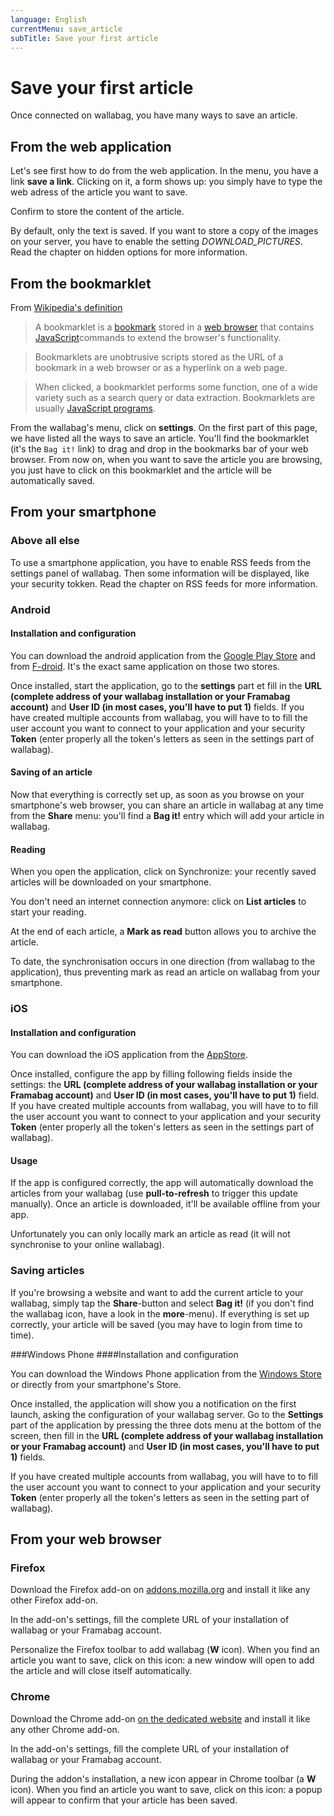 ```yaml
---
language: English
currentMenu: save_article
subTitle: Save your first article
---
```


# Save your first article

Once connected on wallabag, you have many ways to save an article.

## From the web application

Let's see first how to do from the web application. In the menu, you have a link **save a link**. Clicking on it, a form shows up: you simply have to type the web adress of the article you want to save.

Confirm to store the content of the article.

By default, only the text is saved. If you want to store a copy of the images on your server, you have to enable the setting *DOWNLOAD_PICTURES*. Read the chapter on hidden options for more information.

## From the bookmarklet

From [Wikipedia's definition](http://fr.wikipedia.org/wiki/Bookmarklet)

> A bookmarklet is a [bookmark](http://en.wikipedia.org/wiki/Internet_bookmark) stored in a [web browser](http://en.wikipedia.org/wiki/Web_browser) that contains [JavaScript](http://en.wikipedia.org/wiki/JavaScript)commands to extend the browser's functionality.

> Bookmarklets are unobtrusive scripts stored as the URL of a bookmark in a web browser or as a hyperlink on a web page.

> When clicked, a bookmarklet performs some function, one of a wide variety such as a search query or data extraction. Bookmarklets are usually [JavaScript programs](http://en.wikipedia.org/wiki/Computer_program).

From the wallabag's menu, click on **settings**. On the first part of this page, we have listed all the ways to save an article. You'll find the bookmarklet (it's the `Bag it!` link) to drag and drop in the bookmarks bar of your web browser.
From now on, when you want to save the article you are browsing, you just have to click on this bookmarklet and the article will be automatically saved.

## From your smartphone

### Above all else

To use a smartphone application, you have to enable RSS feeds from the settings panel of wallabag. Then some information will be displayed, like your security tokken. Read the chapter on RSS feeds for more information.

### Android

#### Installation and configuration

You can download the android application from the [Google Play Store](https://play.google.com/store/apps/details?id=fr.gaulupeau.apps.InThePoche) and from [F-droid](https://f-droid.org/app/fr.gaulupeau.apps.InThePoche). It's the exact same application on those two stores.

Once installed, start the application, go to the **settings** part et fill in the **URL (complete address of your wallabag installation or your Framabag account)** and **User ID (in most cases, you'll have to put 1)** fields. If you have created multiple accounts from wallabag, you will have to to fill the user account you want to connect to your application and your security **Token** (enter properly all the token's letters as seen in the settings part of wallabag).

#### Saving of an article

Now that everything is correctly set up, as soon as you browse on your smartphone's web browser, you can share an article in wallabag at any time from the **Share** menu: you'll find a **Bag it!** entry which will add your article in wallabag.

#### Reading

When you open the application, click on Synchronize: your recently saved articles will be downloaded on your smartphone.

You don't need an internet connection anymore: click on **List articles** to start your reading.

At the end of each article, a **Mark as read** button allows you to archive the article.

To date, the synchronisation occurs in one direction (from wallabag to the application), thus preventing mark as read an article on wallabag from your smartphone.

### iOS

#### Installation and configuration

You can download the iOS application from the [AppStore](https://itunes.apple.com/app/id828331015).

Once installed, configure the app by filling following fields inside the settings: the **URL (complete address of your wallabag installation or your Framabag account)** and **User ID (in most cases, you'll have to put 1)** field. If you have created multiple accounts from wallabag, you will have to to fill the user account you want to connect to your application and your security **Token** (enter properly all the token's letters as seen in the settings part of wallabag).

#### Usage

If the app is configured correctly, the app will automatically download the articles from your wallabag (use **pull-to-refresh** to trigger this update manually). Once an article is downloaded, it'll be available offline from your app.

Unfortunately you can only locally mark an article as read (it will not synchronise to your online wallabag).

### Saving articles

If you're browsing a website and want to add the current article to your wallabag, simply tap the **Share**-button and select **Bag it!** (if you don't find the wallabag icon, have a look in the **more**-menu). If everything is set up correctly, your article will be saved (you may have to login from time to time).

###Windows Phone
####Installation and configuration

You can download the Windows Phone application from the [Windows Store](http://www.windowsphone.com/fr-fr/store/app/wallabag/ff890514-348c-4d0b-9b43-153fff3f7450) or directly from your smartphone's Store.

Once installed, the application will show you a notification on the first launch, asking the configuration of your wallabag server. Go to the **Settings** part of the application by pressing the three dots menu at the bottom of the screen, then fill in the **URL (complete address of your wallabag installation or your Framabag account)** and **User ID (in most cases, you'll have to put 1)** fields.

If you have created multiple accounts from wallabag, you will have to to fill the user account you want to connect to your application and your security **Token** (enter properly all the token's letters as seen in the setting part of wallabag).

## From your web browser

### Firefox

Download the Firefox add-on on [addons.mozilla.org](https://addons.mozilla.org/firefox/addon/wallabag/) and install it like any other Firefox add-on.

In the add-on's settings, fill the complete URL of your installation of wallabag or your Framabag account.

Personalize the Firefox toolbar to add wallabag (**W** icon). When you find an article you want to save, click on this icon: a new window will open to add the article and will close itself automatically.

### Chrome

Download the Chrome add-on [on the dedicated website](https://chrome.google.com/webstore/detail/wallabag/bepdcjnnkglfjehplaogpoonpffbdcdj) and install it like any other Chrome add-on.

In the add-on's settings, fill the complete URL of your installation of wallabag or your Framabag account.

During the addon's installation, a new icon appear in Chrome toolbar (a **W** icon). When you find an article you want to save, click on this icon: a popup will appear to confirm that your article has been saved.
